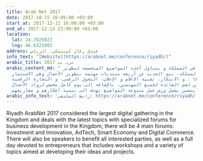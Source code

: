 ```yaml
---
title: Arab Net 2017
date: 2017-10-15 16:09:00 +03:00
start_at: 2017-12-11 16:00:00 +03:00
end_at: 2017-12-13 23:00:00 +03:00
location:
  lat: 24.7925023
  lng: 46.6321092
address: فندق رفال كمبنسكي، الرياض
info_text: "[Website](https://arabnet.me/conference/riyadh/)"
arabic_title: عرب نت 2017
arabic_content_md: " أكبر تجمع رقمي في المملكة و يتناول أحدث المواضيع المتخصصة لتطوير
  الأعمال في المملكة، يتم الحديث عن أربعة منتديات مهتمة بتطوير الأعمال وهي الاستثمار
  و الابتكار، تقنية الإعلام و الإعلان، التحول الرقمي، و التجارة الرقمية . \nكما سيتواجد
  بعض المتحدثين لعم الفائدة لجميع المهتمين، بالإضافة إلى يوم كامل مخصص لرواد الأعمال
  يتضمن يشمل ورش عمل متنوعة المواضيع تهدف الى تنمية أفكارهم و مشاريعهم.\n"
arabic_info_text: 'رابط الملتقى: https://arabnet.me/conference/riyadh/'
---
```



Riyadh ArabNet 2017 considered the largest digital gathering in the Kingdom and deals with the latest topics with specialized forums for business development in the Kingdom, there will be 4 main forums: Investment and Innovation, AdTech, Smart Economy and Digital Commerce. 
There will also be speakers to benefit all interested parties, as well as a full day devoted to entrepreneurs that includes workshops and a variety of topics aimed at developing their ideas and projects.
